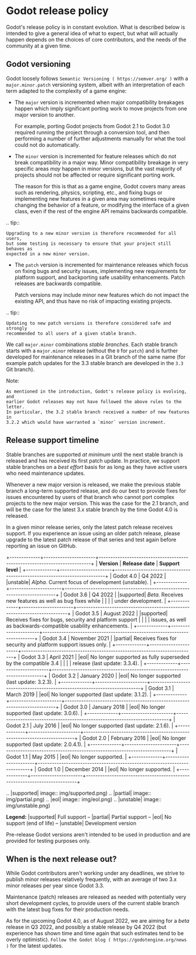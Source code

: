 

Godot release policy
====================

Godot's release policy is in constant evolution. What is described below is
intended to give a general idea of what to expect, but what will actually
happen depends on the choices of core contributors, and the needs of the
community at a given time.

Godot versioning
----------------

Godot loosely follows `Semantic Versioning ( https://semver.org/ )` with a
`major.minor.patch` versioning system, albeit with an interpretation of each
term adapted to the complexity of a game engine:

- The `major` version is incremented when major compatibility breakages happen
  which imply significant porting work to move projects from one major version
  to another.

  For example, porting Godot projects from Godot 2.1 to Godot 3.0 required
  running the project through a conversion tool, and then performing a number
  of further adjustments manually for what the tool could not do automatically.

- The `minor` version is incremented for feature releases which do not break
  compatibility in a major way. Minor compatibility breakage in very specific
  areas *may* happen in minor versions, but the vast majority of projects
  should not be affected or require significant porting work.

  The reason for this is that as a game engine, Godot covers many areas such
  as rendering, physics, scripting, etc., and fixing bugs or implementing new
  features in a given area may sometimes require changing the behavior of a
  feature, or modifying the interface of a given class, even if the rest of
  the engine API remains backwards compatible.

.. tip::

    Upgrading to a new minor version is therefore recommended for all users,
    but some testing is necessary to ensure that your project still behaves as
    expected in a new minor version.

- The `patch` version is incremented for maintenance releases which focus on
  fixing bugs and security issues, implementing new requirements for platform
  support, and backporting safe usability enhancements. Patch releases are
  backwards compatible.

  Patch versions may include minor new features which do not impact the
  existing API, and thus have no risk of impacting existing projects.

.. tip::

    Updating to new patch versions is therefore considered safe and strongly
    recommended to all users of a given stable branch.

We call `major.minor` combinations *stable branches*. Each stable branch
starts with a `major.minor` release (without the `0` for `patch`) and is
further developed for maintenance releases in a Git branch of the same name
(for example patch updates for the 3.3 stable branch are developed in the
`3.3` Git branch).

Note:


    As mentioned in the introduction, Godot's release policy is evolving, and
    earlier Godot releases may not have followed the above rules to the letter.
    In particular, the 3.2 stable branch received a number of new features in
    3.2.2 which would have warranted a `minor` version increment.

Release support timeline
------------------------

Stable branches are supported *at minimum* until the next stable branch is
released and has received its first patch update. In practice, we support
stable branches on a *best effort* basis for as long as they have active users
who need maintenance updates.

Whenever a new major version is released, we make the previous stable branch a
long-term supported release, and do our best to provide fixes for issues
encountered by users of that branch who cannot port complex projects to the new
major version. This was the case for the 2.1 branch, and will be the case for
the latest 3.x stable branch by the time Godot 4.0 is released.

In a given minor release series, only the latest patch release receives support.
If you experience an issue using an older patch release, please upgrade to the
latest patch release of that series and test again before reporting an issue
on GitHub.

+-------------+----------------------+--------------------------------------------------------------------------+
| **Version** | **Release date**     | **Support level**                                                        |
+-------------+----------------------+--------------------------------------------------------------------------+
| Godot 4.0   | Q4 2022              | |unstable| *Alpha.* Current focus of development (unstable).             |
+-------------+----------------------+--------------------------------------------------------------------------+
| Godot 3.6   | Q4 2022              | |supported| *Beta.* Receives new features as well as bug fixes while     |
|             |                      | under development.                                                       |
+-------------+----------------------+--------------------------------------------------------------------------+
| Godot 3.5   | August 2022          | |supported| Receives fixes for bugs, security and platform support       |
|             |                      | issues, as well as backwards-compatible usability enhancements.          |
+-------------+----------------------+--------------------------------------------------------------------------+
| Godot 3.4   | November 2021        | |partial| Receives fixes for security and platform support issues only.  |
+-------------+----------------------+--------------------------------------------------------------------------+
| Godot 3.3   | April 2021           | |eol| No longer supported as fully superseded by the compatible 3.4      |
|             |                      | release (last update: 3.3.4).                                            |
+-------------+----------------------+--------------------------------------------------------------------------+
| Godot 3.2   | January 2020         | |eol| No longer supported (last update: 3.2.3).                          |
+-------------+----------------------+--------------------------------------------------------------------------+
| Godot 3.1   | March 2019           | |eol| No longer supported (last update: 3.1.2).                          |
+-------------+----------------------+--------------------------------------------------------------------------+
| Godot 3.0   | January 2018         | |eol| No longer supported (last update: 3.0.6).                          |
+-------------+----------------------+--------------------------------------------------------------------------+
| Godot 2.1   | July 2016            | |eol| No longer supported (last update: 2.1.6).                          |
+-------------+----------------------+--------------------------------------------------------------------------+
| Godot 2.0   | February 2016        | |eol| No longer supported (last update: 2.0.4.1).                        |
+-------------+----------------------+--------------------------------------------------------------------------+
| Godot 1.1   | May 2015             | |eol| No longer supported.                                               |
+-------------+----------------------+--------------------------------------------------------------------------+
| Godot 1.0   | December 2014        | |eol| No longer supported.                                               |
+-------------+----------------------+--------------------------------------------------------------------------+

.. |supported| image:: img/supported.png)
.. |partial| image:: img/partial.png)
.. |eol| image:: img/eol.png)
.. |unstable| image:: img/unstable.png)

**Legend:**
|supported| Full support –
|partial| Partial support –
|eol| No support (end of life) –
|unstable| Development version

Pre-release Godot versions aren't intended to be used in production and are
provided for testing purposes only.



When is the next release out?
-----------------------------

While Godot contributors aren't working under any deadlines, we strive to
publish minor releases relatively frequently, with an average of two 3.x minor
releases per year since Godot 3.3.

Maintenance (patch) releases are released as needed with potentially very
short development cycles, to provide users of the current stable branch with
the latest bug fixes for their production needs.

As for the upcoming Godot 4.0, as of August 2022, we are aiming for a *beta*
release in Q3 2022, and possibly a stable release by Q4 2022 (but experience
has shown time and time again that such estimates tend to be overly optimistic).
`Follow the Godot blog ( https://godotengine.org/news )` for the latest updates.
